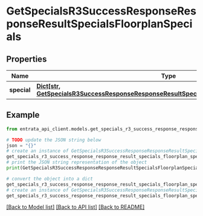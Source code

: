 # GetSpecialsR3SuccessResponseResponseResultSpecialsFloorplanSpecials


## Properties

Name | Type | Description | Notes
------------ | ------------- | ------------- | -------------
**special** | [**Dict[str, GetSpecialsR3SuccessResponseResponseResultSpecialsFloorplanSpecialsSpecialValue]**](GetSpecialsR3SuccessResponseResponseResultSpecialsFloorplanSpecialsSpecialValue.md) |  | 

## Example

```python
from entrata_api_client.models.get_specials_r3_success_response_response_result_specials_floorplan_specials import GetSpecialsR3SuccessResponseResponseResultSpecialsFloorplanSpecials

# TODO update the JSON string below
json = "{}"
# create an instance of GetSpecialsR3SuccessResponseResponseResultSpecialsFloorplanSpecials from a JSON string
get_specials_r3_success_response_response_result_specials_floorplan_specials_instance = GetSpecialsR3SuccessResponseResponseResultSpecialsFloorplanSpecials.from_json(json)
# print the JSON string representation of the object
print(GetSpecialsR3SuccessResponseResponseResultSpecialsFloorplanSpecials.to_json())

# convert the object into a dict
get_specials_r3_success_response_response_result_specials_floorplan_specials_dict = get_specials_r3_success_response_response_result_specials_floorplan_specials_instance.to_dict()
# create an instance of GetSpecialsR3SuccessResponseResponseResultSpecialsFloorplanSpecials from a dict
get_specials_r3_success_response_response_result_specials_floorplan_specials_from_dict = GetSpecialsR3SuccessResponseResponseResultSpecialsFloorplanSpecials.from_dict(get_specials_r3_success_response_response_result_specials_floorplan_specials_dict)
```
[[Back to Model list]](../README.md#documentation-for-models) [[Back to API list]](../README.md#documentation-for-api-endpoints) [[Back to README]](../README.md)


